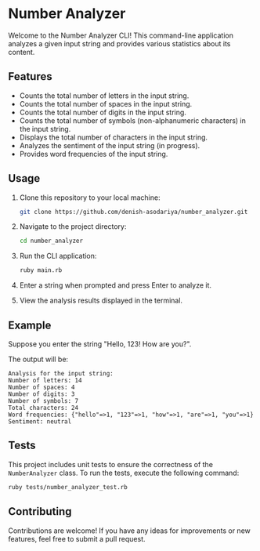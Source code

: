 # Number Analyzer

Welcome to the Number Analyzer CLI! This command-line application analyzes a given input string and provides various statistics about its content.

## Features

- Counts the total number of letters in the input string.
- Counts the total number of spaces in the input string.
- Counts the total number of digits in the input string.
- Counts the total number of symbols (non-alphanumeric characters) in the input string.
- Displays the total number of characters in the input string.
- Analyzes the sentiment of the input string (in progress).
- Provides word frequencies of the input string.

## Usage

1. Clone this repository to your local machine:

   ```bash
   git clone https://github.com/denish-asodariya/number_analyzer.git
   ```

2. Navigate to the project directory:

   ```bash
   cd number_analyzer
   ```

3. Run the CLI application:

   ```bash
   ruby main.rb
   ```

4. Enter a string when prompted and press Enter to analyze it.

5. View the analysis results displayed in the terminal.

## Example

Suppose you enter the string "Hello, 123! How are you?".

The output will be:

```
Analysis for the input string:
Number of letters: 14
Number of spaces: 4
Number of digits: 3
Number of symbols: 7
Total characters: 24
Word frequencies: {"hello"=>1, "123"=>1, "how"=>1, "are"=>1, "you"=>1}
Sentiment: neutral
```

## Tests

This project includes unit tests to ensure the correctness of the `NumberAnalyzer` class. To run the tests, execute the following command:

```bash
ruby tests/number_analyzer_test.rb
```

## Contributing

Contributions are welcome! If you have any ideas for improvements or new features, feel free to submit a pull request.
